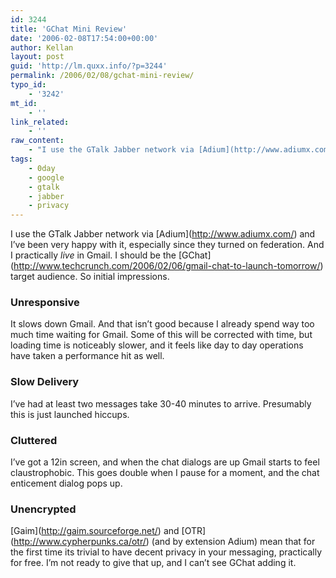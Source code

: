 ```yaml
---
id: 3244
title: 'GChat Mini Review'
date: '2006-02-08T17:54:00+00:00'
author: Kellan
layout: post
guid: 'http://lm.quxx.info/?p=3244'
permalink: /2006/02/08/gchat-mini-review/
typo_id:
    - '3242'
mt_id:
    - ''
link_related:
    - ''
raw_content:
    - "I use the GTalk Jabber network via [Adium](http://www.adiumx.com/) and I\\'ve been very happy with it, especially since they turned on federation.  And I practically *live* in Gmail.  I should be the [GChat](http://www.techcrunch.com/2006/02/06/gmail-chat-to-launch-tomorrow/) target audience.  So initial impressions.\r\n\r\n### Unresponsive\r\n\r\nIt slows down Gmail.  And that isn\\'t good because I already spend way too much time waiting for Gmail.  Some of this will be corrected with time, but loading time is noticeably slower, and it feels like day to day operations have taken a performance hit as well.\r\n\r\n### Slow Delivery\r\n\r\nI\\'ve had at least two messages take 30-40 minutes to arrive.  Presumably this is just launched hiccups.\r\n\r\n### Cluttered\r\n\r\nI\\'ve got a 12in screen, and when the chat dialogs are up Gmail starts to feel claustrophobic.  This goes double when I pause for a moment, and the chat enticement dialog pops up.   \r\n\r\n### Unencrypted\r\n\r\n[Gaim](http://gaim.sourceforge.net/) and [OTR](http://www.cypherpunks.ca/otr/) (and by extension Adium) mean that for the first time its trivial to have decent privacy in your messaging, practically for free.  I\\'m not ready to give that up, and I can\\'t see GChat adding it."
tags:
    - 0day
    - google
    - gtalk
    - jabber
    - privacy
---
```


I use the GTalk Jabber network via \[Adium\](http://www.adiumx.com/) and I’ve been very happy with it, especially since they turned on federation. And I practically *live* in Gmail. I should be the \[GChat\](http://www.techcrunch.com/2006/02/06/gmail-chat-to-launch-tomorrow/) target audience. So initial impressions.

### Unresponsive

It slows down Gmail. And that isn’t good because I already spend way too much time waiting for Gmail. Some of this will be corrected with time, but loading time is noticeably slower, and it feels like day to day operations have taken a performance hit as well.

### Slow Delivery

I’ve had at least two messages take 30-40 minutes to arrive. Presumably this is just launched hiccups.

### Cluttered

I’ve got a 12in screen, and when the chat dialogs are up Gmail starts to feel claustrophobic. This goes double when I pause for a moment, and the chat enticement dialog pops up.

### Unencrypted

\[Gaim\](http://gaim.sourceforge.net/) and \[OTR\](http://www.cypherpunks.ca/otr/) (and by extension Adium) mean that for the first time its trivial to have decent privacy in your messaging, practically for free. I’m not ready to give that up, and I can’t see GChat adding it.